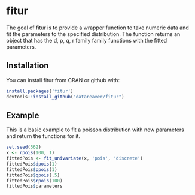# fitur

The goal of fitur is to provide a wrapper function to take numeric data and fit the parameters to the specified distribution. The function returns an object that has the d, p, q, r family family functions with the fitted parameters.

## Installation

You can install fitur from CRAN or github with:

```R
install.packages('fitur')
devtools::install_github("datareaver/fitur")
```

## Example

This is a basic example to fit a poisson distribution with new parameters and return the functions for it.

```R
set.seed(562)
x <- rpois(100, 1)
fittedPois <- fit_univariate(x, 'pois', 'discrete')
fittedPois$dpois(1)
fittedPois$ppois(1)
fittedPois$qpois(.5)
fittedPois$rpois(100)
fittedPois$parameters
```
